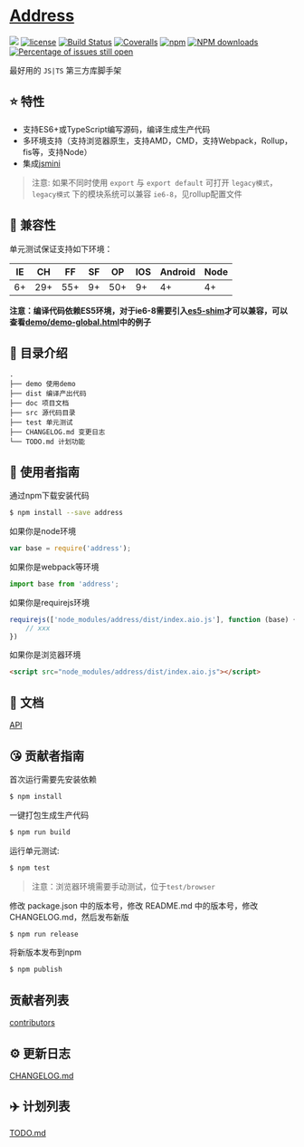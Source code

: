 # [Address](https://github.com/zenquan/Address)
[![](https://img.shields.io/badge/Powered%20by-jslib%20base-brightgreen.svg)](https://github.com/yanhaijing/jslib-base)
[![license](https://img.shields.io/badge/license-MIT-blue.svg)](https://github.com/zenquan/Address/blob/master/LICENSE)
[![Build Status](https://travis-ci.org/zenquan/Address.svg?branch=master)](https://travis-ci.org/zenquan/Address)
[![Coveralls](https://img.shields.io/coveralls/zenquan/Address.svg)](https://coveralls.io/github/zenquan/Address)
[![npm](https://img.shields.io/badge/npm-0.1.0-orange.svg)](https://www.npmjs.com/package/address)
[![NPM downloads](http://img.shields.io/npm/dm/Address.svg?style=flat-square)](http://www.npmtrends.com/address)
[![Percentage of issues still open](http://isitmaintained.com/badge/open/zenquan/Address.svg)](http://isitmaintained.com/project/zenquan/Address "Percentage of issues still open")

最好用的 `JS|TS` 第三方库脚手架

## :star: 特性

- 支持ES6+或TypeScript编写源码，编译生成生产代码
- 多环境支持（支持浏览器原生，支持AMD，CMD，支持Webpack，Rollup，fis等，支持Node）
- 集成[jsmini](https://github.com/jsmini)

> 注意: 如果不同时使用 `export` 与 `export default` 可打开 `legacy模式`，`legacy模式` 下的模块系统可以兼容 `ie6-8`，见rollup配置文件

## :pill: 兼容性
单元测试保证支持如下环境：

| IE   | CH   | FF   | SF   | OP   | IOS  | Android   | Node  |
| ---- | ---- | ---- | ---- | ---- | ---- | ---- | ----- |
| 6+   | 29+ | 55+  | 9+   | 50+  | 9+   | 4+   | 4+ |

**注意：编译代码依赖ES5环境，对于ie6-8需要引入[es5-shim](http://github.com/es-shims/es5-shim/)才可以兼容，可以查看[demo/demo-global.html](./demo/demo-global.html)中的例子**

## :open_file_folder: 目录介绍

```
.
├── demo 使用demo
├── dist 编译产出代码
├── doc 项目文档
├── src 源代码目录
├── test 单元测试
├── CHANGELOG.md 变更日志
└── TODO.md 计划功能
```

## :rocket: 使用者指南

通过npm下载安装代码

```bash
$ npm install --save address
```

如果你是node环境

```js
var base = require('address');
```

如果你是webpack等环境

```js
import base from 'address';
```

如果你是requirejs环境

```js
requirejs(['node_modules/address/dist/index.aio.js'], function (base) {
    // xxx
})
```

如果你是浏览器环境

```html
<script src="node_modules/address/dist/index.aio.js"></script>
```

## :bookmark_tabs: 文档
[API](./doc/api.md)

## :kissing_heart: 贡献者指南
首次运行需要先安装依赖

```bash
$ npm install
```

一键打包生成生产代码

```bash
$ npm run build
```

运行单元测试:

```bash
$ npm test
```

> 注意：浏览器环境需要手动测试，位于`test/browser`

修改 package.json 中的版本号，修改 README.md 中的版本号，修改 CHANGELOG.md，然后发布新版

```bash
$ npm run release
```

将新版本发布到npm

```bash
$ npm publish
```

## 贡献者列表

[contributors](https://github.com/zenquan/Address/graphs/contributors)

## :gear: 更新日志
[CHANGELOG.md](./CHANGELOG.md)

## :airplane: 计划列表
[TODO.md](./TODO.md)